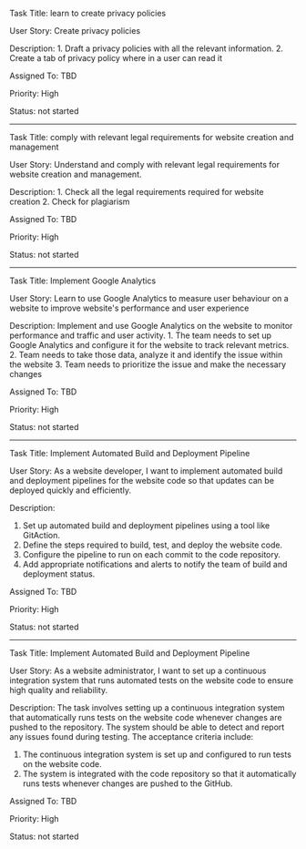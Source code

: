Task Title: learn to create privacy policies

User Story: Create privacy policies 

Description: 1. Draft a privacy policies with all the relevant information.
             2. Create a tab of privacy policy where in a user can read it 

Assigned To: TBD

Priority: High

Status: not started

********************************************

Task Title: comply with relevant legal requirements for website creation and management

User Story: Understand and comply with relevant legal requirements for website creation and management.

Description: 1. Check all the legal requirements required for website creation 
             2. Check for plagiarism  

Assigned To: TBD

Priority: High

Status: not started

********************************************

Task Title: Implement Google Analytics

User Story: Learn to use Google Analytics to measure user behaviour on a website to improve website's performance and user experience  

Description: Implement and use Google Analytics on the website to monitor performance and traffic and user activity. 
             1. The team needs to set up Google Analytics and configure it for the website to track relevant metrics.
             2. Team needs to take those data, analyze it and identify the issue within the website
             3. Team needs to prioritize the issue and make the necessary changes 

Assigned To: TBD

Priority: High

Status: not started


********************************************

Task Title: Implement Automated Build and Deployment Pipeline

User Story: As a website developer, I want to implement automated build and deployment pipelines for the website code so that updates can be deployed quickly and efficiently.

Description: 
1. Set up automated build and deployment pipelines using a tool like GitAction. 
2. Define the steps required to build, test, and deploy the website code. 
3. Configure the pipeline to run on each commit to the code repository. 
4. Add appropriate notifications and alerts to notify the team of build and deployment status.

Assigned To: TBD

Priority: High

Status: not started


********************************************

Task Title: Implement Automated Build and Deployment Pipeline

User Story: As a website administrator, I want to set up a continuous integration system that runs automated tests on the website code to ensure high quality and reliability. 

Description: The task involves setting up a continuous integration system that automatically runs tests on the website code whenever changes are pushed to the repository. The system should be able to detect and report any issues found during testing. The acceptance criteria include:

1. The continuous integration system is set up and configured to run tests on the website code. 
2. The system is integrated with the code repository so that it automatically runs tests whenever changes are pushed to the GitHub.

Assigned To: TBD

Priority: High
 
Status: not started

